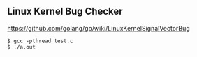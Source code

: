## Linux Kernel Bug Checker
https://github.com/golang/go/wiki/LinuxKernelSignalVectorBug

```
$ gcc -pthread test.c
$ ./a.out
```